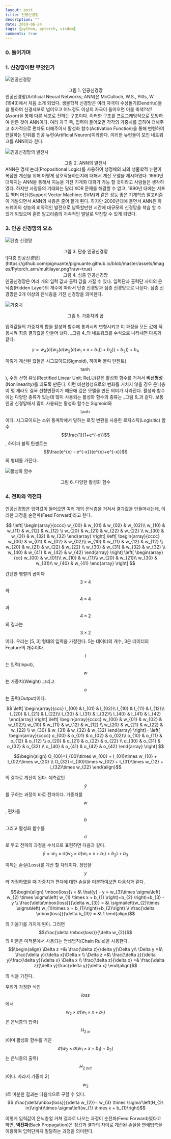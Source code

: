 ```yaml
---
layout: post
title: 인공신경망
description: ""
date: 2019-06-24
tags: [python, pytorch, visdom]
comments: true
---
```




### 0. 들어가며

### 1. 신경망이란 무엇인가

![인공신경망](https://github.com/pignuante/pignuante.github.io/blob/master/assets/images/Pytorch_ann/20130708170009.jpg?raw=true)

<center>그림 1. 인공신경망</center>
인공신경망(Artificial Neural Networks; ANN)은  McCulloch, W.S., Pitts, W (1943)에서 처음 소개 되었다. 생물학적 신경망은 여러 자극이 수상돌기(Dendrite)들을 통하여 신경세포로 넘어오고 어느정도 이상의 자극이 들어오면 이를 축색?삭?(Axon)을 통해 다른 세포로 전하는 구조이다. 이러한 구조를 프로그래밍적으로 모방하여 만든 것이 ANN이다. 여러 자극 즉, 입력이 들어오면 각각의 가중치를 곱하여 더해주고 추가적으로 편차도 더해주어서 활성화 함수(Activation Function)을 통해 변형하여 전달하는 단위를 인공 뉴런(Artificial Neuron)이라한다. 이러한 뉴런들이 모인 네트워크를 ANN이라 한다. 

![인공신경망의 발전사](https://github.com/pignuante/pignuante.github.io/blob/master/assets/images/Pytorch_ann/ANN_발전사.jpeg?raw=true)

<center>그림 2. ANN의 발전사</center>
ANN은 명제 논리(Propositional Logic)를 사용하여 생명체의 뇌의 생물학적 뉴런이 복잡한
계산을 위해 어떻게 상호작용하는지에 대해서 계산 모델을 제시하였다. 1960년대까지는 ANN을 통해서 지능을 가진 기계화 대화가 가능 할 것이라고 사람들은 생각하였다.  하지만 사람들의 기대와는 달리 XOR 문제를 해결할 수 없고, 1990년 대에는 서포트 벡터 머신(Support Vector Machine; SVM)과 같은 성능 좋은 기계학습 알고리즘이 개발되면서 ANN의 사용은 줄어 들게 된다. 하지만 2000년대에 들면서 ANN은 하드웨어의 성능의 비약적인 발전으로 납득할만한 시간에 대규모의 신경망을 학습 할 수 있게 되었으며 훈련 알고리즘의 지속적인 발달로 약진할 수 있게 되었다.



### 3. 인공 신경망의 요소

![단층 신경망](https://github.com/pignuante/pignuante.github.io/blob/master/assets/images/Pytorch_ann/Perceptron.png?raw=true)

<center>그림 3. 단층 인공신경망</center>
![다층 인공신경망](https://github.com/pignuante/pignuante.github.io/blob/master/assets/images/Pytorch_ann/multilayer.png?raw=true)

<center>그림 4. 심층 인공신경망</center>
인공신경망은 여러 개의 입력 값과 출력 값을 가질 수 있다. 입력단과 출력단 사이의 은닉층(Hidden Layer)의 개수에 따라서 단층 신경망과 심층 신경망으로 나뉜다. 심층 신경망은 2개 이상의 은닉층을 가진 신경망을 의미한다. 

![가중치](https://github.com/pignuante/pignuante.github.io/blob/master/assets/images/Pytorch_ann/perceptron_.png?raw=true)

<center>그림 5. 가중치의 곱</center>


입력값들의 가중치의 합을 활성화 함수에 통과시켜 변형시키고 이 과정을 모든 값에 적용시켜 최종 결과값을 만들어 낸다. _그림 4_의 네트워크를 수식으로 나타내면 다음과 같다.

$$y=w_4\left( \sigma\left( w_3\left( \sigma\left( w_2\left( \sigma\left( w_1\times x+b_1 \right) \right)+b_2 \right) \right)+b_3 \right) \right)+b_4$$

이렇게 계산된 값들은 시그모이드(Sigmoid), 하이퍼 볼릭 탄젠트($$\tanh$$), 수정 선형 유닛(Rectified Linear Unit; ReLU)같은 활성화 함수를 거쳐서 **비선형성**(Nonlinearity)를 띄도록 만든다. 이런 비선형성으로의 변화를 거치지 않을 경우 은닉층이 몇 개라도 결국 선형변환이기 때문에 깊은 모델을 만든 의미가 사라진다. 활성화 함수에는 다양한 종류가 있는데 많이 사용되는 활성화 함수의 종류는 _그림 6_과 같다. 보통 인공 신경망에서 많이 사용되는 활성화 함수는 Sigmoid와 $$\tanh$$이다. 시그모이드는 소위 통계학에서 말하는 로짓 변환을 사용한 로지스틱(Logisitic) 함수 $$\frac{1}{1+e^{-x}}$$, 하이퍼 볼릭 탄젠트는 $$\frac{e^{x} - e^{-x}}{e^{x}+e^{-x}}$$ 의 형태를 가진다.

![활성화 함수](https://github.com/pignuante/pignuante.github.io/blob/master/assets/images/Pytorch_ann/%20activation_function.png?raw=true)

<center>그림 6. 다양한 활성화 함수</center>


### 4. 전파와 역전파

인공신경망은 입력값이 들어오면 여러 개의 은닉층을 거쳐서 결과값을 만들어내는데, 이러한 과정을 순전파(Feed Forward)라고 한다.



$$ \left[
\begin{array}{cccc}
  	w_{00} & w_{01} & w_{02} &  w_{02}\\ 
	w_{10} & w_{11} & w_{12} &  w_{12} \\ 
	w_{20} & w_{21} & w_{22} &  w_{22} \\ 
	w_{30} & w_{31} & w_{32} &  w_{32}
\end{array}
\right] 
\left[
\begin{array}{cccc}
  	w_{00} & w_{01} & w_{02} &  w_{02}\\ 
	w_{10} & w_{11} & w_{12} &  w_{12} \\ 
	w_{20} & w_{21} & w_{22} &  w_{22} \\ 
	w_{30} & w_{31} & w_{32} &  w_{32} \\ 
	w_{40} & w_{41} & w_{42} &  w_{42}
\end{array}
\right]
\left[
\begin{array}{cc}
  	w_{00} & w_{01}\\ 
	w_{10} & w_{11}\\ 
	w_{20} & w_{21}\\ 
	w_{30} & w_{31}\\ 
	w_{40} & w_{41}
\end{array}
\right]   $$

간단한 행렬의 곱이다 $$3\times 4$$ 와 $$4\times4$$ 과 $$4\times2$$ 의 결과는 $$3\times 2$$ 이다. 
우리는 [5, 3] 형태의 입력을 가정한다. 5는 데이터의 개수, 3은 데이터의 Feature의 개수이다.
 $$I$$ 는 입력(Input),  $$w$$ 는 가중치(Weight) 그리고 $$o$$ 는 출력(Output)이다.

$$ \left[
\begin{array}{ccc}
  	I_{00} & I_{01} & I_{02}\\ 
	I_{10} & I_{11} & I_{12}\\ 
	I_{20} & I_{21} & I_{22}\\ 
	I_{30} & I_{31} & I_{32}\\ 
	I_{40} & I_{41} & I_{42}
\end{array}
\right] 
\left[
\begin{array}{cccc}
  	w_{00} & w_{01} & w_{02} &  w_{02}\\ 
	w_{10} & w_{11} & w_{12} &  w_{12} \\ 
	w_{20} & w_{21} & w_{22} &  w_{22} \\ 
	w_{30} & w_{31} & w_{32} &  w_{32}
\end{array}
\right]=
\left[
\begin{array}{cccc}
  	o_{00} & o_{01} & o_{02} &  o_{02}\\ 
	o_{10} & o_{11} & o_{12} &  o_{12} \\ 
	o_{20} & o_{21} & o_{22} &  o_{22} \\ 
	o_{30} & o_{31} & o_{32} &  o_{32} \\ 
	o_{40} & o_{41} & o_{42} &  o_{42}
\end{array}
\right]      $$



$$\begin{align}
 		O_{00}=I_{00}\times w_{00} + I_{01}\times w_{10} + I_{02}\times w_{20} \\ 
		O_{32}=I_{30}\times w_{02} + I_{31}\times w_{12} + I_{32}\times w_{22}
\end{align}$$

의 결과로 계산이 된다. 
예측값인 $$\hat{y}$$ 를 구하는 과정이 바로 전파이다. 가중치를 $$w$$, 편차를 $$b$$ 그리고 활성화 함수를 $$\sigma$$ 로 두고 전파의 과정을 수식으로 표현하면 다음과 같다.\
$$\hat{y} = w_{3}\times \sigma\left( w_{2} \times \sigma\left( w_{1} \times x + b_{1} \right)+b_{2} \right)+b_{3}$$



이제는 손실(Loss)를 계산 할 차례이다. 정답을 $$y$$ 라 가정하였을 때 가중치과 편차에 대한 손실을 미분하여보면 다음식과 같다.

$$\begin{align}
	\mbox{loss}\ = &\ \hat{y} - y = w_{3}\times \sigma\left( w_{2} \times \sigma\left( w_{1} \times x + b_{1} \right)+b_{2} \right)+b_{3} - y \\ 
	\frac{\delta\mbox{loss}}{\delta w_{3}} = &\ \sigma\left(w_{2}\times \sigma\left( w_{1}\times x + b_{1}\right)+b_{2}\right) \\ 
	\frac{\delta \mbox{loss}}{\delta b_{3}} = &\ 1
\end{align}$$

의 기울기를 가지게 된다. 그러면 $$\frac{\delta \mbox{loss}}{\delta w_{2}}$$의 미분은  미적분에서 사용되는 연쇄법칙(Chain Rule)을 사용한다.
$$\begin{align} 
\Delta z =&\ \frac{\delta z}{\delta y}\Delta y\\ 
\Delta y =&\ \frac{\delta y}{\delta x}\Delta x \\ 
\Delta z =&\ \frac{\delta z}{\delta y}\frac{\delta y}{\delta x} \Delta x \\ 
\frac{\delta z}{\delta x} =& \frac{\delta z}{\delta y}\frac{\delta y}{\delta x}
\end{align}$$ 

의 식을 가진다. 

우리가 가정한 식인 $$loss$$에서 $$w_{2}\times \sigma\left(w_1 \times x + b_{1}\right)$$ 은 은닉층의 입력($$H_{2\ in}$$)이며 활성화 함수를 거친 $$\sigma \left(w_{2}\times \sigma\left(w_{1}\times x + b_{1}\right)+b_{2}\right)$$는 은닉층의 출력($$H_{2\ out}$$)이다. 따라서 가중치 2($$w_{2}$$)로 미분한 결과는 다음식으로 구할 수 있다.
$$ \frac{\delta\mbox{loss}}{\delta w_{2}}= w_{3} \times \sigma’\left(H_{2\ in}\right)\times \sigma\left(w_{1} \times x + b_{1}\right)$$

이렇게 입력값이 은닉층얼 거쳐 결과로 나오는 과정이 순전파(Feed Forward)였다고 하면, **역전파**(Back Propagation)은 정갑과 결과의 차이로 계산된 손실을 연쇄법측을 이용하여 입력단까지 절달하는 과정을 의미한다.


